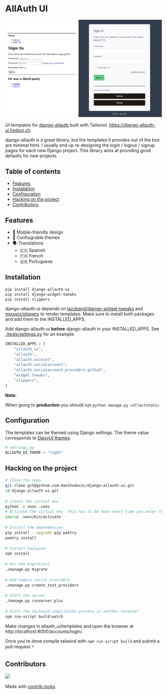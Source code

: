 # AllAuth UI

![django-allauth-ui](./django-allauth-vs-allauth-ui.png)


UI templates for [django-allauth](https://github.com/pennersr/django-allauth)
built with Tailwind. https://django-allauth-ui.hodovi.ch.

django-allauth is a great library, but the templates it provides out of the box
are minimal html. I usually end up re-designing the login / logout / signup
pages for each new Django project. This library aims at providing good
defaults for new projects.

## Table of contents

* [Features](#features)
* [Installation](#installation)
* [Configuration](#configuration)
* [Hacking on the project](#hacking-on-the-project)
* [Contributors](#contributors)

## Features

- 📱 Mobile-friendly design
- 💄 Confiugrable themes
- 🗣️ Translations
  - 🇪🇸 Spanish
  - 🇫🇷 French
  - 🇧🇷 Portuguese

## Installation

```
pip install django-allauth-ui
pip install django-widget-tweaks
pip install slippers
```

django-allauth-ui depends on [jazzband/django-widget-tweaks](https://github.com/jazzband/django-widget-tweaks)
and [mixxorz/slippers](https://github.com/mixxorz/slippers) to render templates. Make
sure to install both packages and add them to the INSTALLED_APPS.

Add django-allauth-ui **before** django-allauth in your INSTALLED_APPS. See
[./tests/settings.py](./tests/settings.py) for an example.

```python
INSTALLED_APPS = [
    "allauth_ui",
    "allauth",
    "allauth.account",
    "allauth.socialaccount",
    "allauth.socialaccount.providers.github",
    "widget_tweaks",
    "slippers",
]
```
**Note**:

When going to **production** you should run ```python manage.py collectstatic```

## Configuration

The templates can be themed using Django settings. The theme value corresponds to [DaisyUI themes](https://daisyui.com/docs/themes/).

```python
# settings.py
ALLAUTH_UI_THEME = "light"
```

## Hacking on the project

```sh
# Clone the repo
git clone git@github.com:danihodovic/django-allauth-ui.git
cd django-allauth-ui.git

# Create the virtual env
python -m venv .venv
# Activate the virtual env. This has to be done every time you enter the directory.
source .venv/bin/activate

# Install the dependencies
pip install --upgrade pip poetry
poetry install

# Install tailwind
npm install

# Run the migrations
./manage.py migrate

# Add sample social providers
./manage.py create_test_providers

# Start the server
./manage.py runserver_plus

# Start the tailwind compilation process in another terminal
npm run-script build:watch
```

Make changes in allauth_ui/templates and open the browser at http://localhost:8000/accounts/login/.

Once you're done compile tailwind with `npm run-script build` and submit a pull-request 🃏

## Contributors
<a href="https://github.com/danihodovic/django-allauth-ui/graphs/contributors">
  <img src="https://contrib.rocks/image?repo=danihodovic/django-allauth-ui" />
</a>

Made with [contrib.rocks](https://contrib.rocks).
